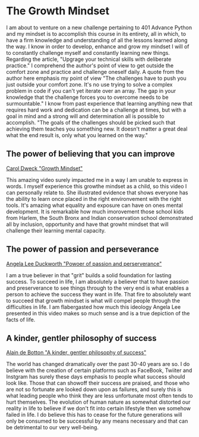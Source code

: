 # The Growth Mindset

I am about to venture on a new challenge pertaining to 401 Advance Python and my mindset is to accomplish this course in its entirety, all in which, to have a firm knowledge and understanding of all the lessons learned along the way. I know in order to develop, enhance and grow my mindset I will of to constantly challenge myself and constantly learning new things. Regarding the article, "Upgrage your technical skills with deliberate practice." I comprehend the author's point of view to get outside the comfort zone and practice and challenge oneself daily. A quote from the author here emphasis my point of view "The challenges have to push you just outside your comfort zone. It's no use trying to solve a complex problem in code if you can't yet iterate over an array. The gap in your knowledge that the challenge forces you to overcome needs to be surmountable." I know from past experience that learning anything new that requires hard work and dedication can be a challenge at times, but with a goal in mind and a strong will and determination all is possible to accomplish. "The goals of the challenges should be picked such that achieving them teaches you something new. It doesn't matter a great deal what the end result is, only what you learned on the way."

## The power of believing that you can improve

[Carol Dweck "Growth Mindset"](https://www.ted.com/talks/carol_dweck_the_power_of_believing_that_you_can_improve?language=en)

This amazing video surely impacted me in a way I am unable to express in words. I myself experience this growthe mindset as a child, so this video I can personally relate to. She illustrated evidence that shows everyone has the ability to learn once placed in the right environvement with the right tools. It's amazing what equality and exposure can have on ones mental development. It is remarkable how much imorovement those school kids from Harlem, the South Bronx and Indian conservation school demonstrated all by inclusion, opportunity and have that growht mindset that will challenge their learning mental capacity.

## The power of passion and perseverance

[Angela Lee Duckworth "Powoer of passion and perserverance"](https://www.ted.com/talks/angela_lee_duckworth_grit_the_power_of_passion_and_perseverance)

I am a true believer in that "grit" builds a solid foundation for lasting success. To succeed in life, I am absolutely a believer that to have passion and preserverance to see things through to the very end is what enables a person to achieve the success they want in life. That fire to absolutely want to succeed that growth mindset is what will compel people through the difficulties in life. I am flabergasted how much this ideology Angela Lee presented in this video makes so much sense and is a true depiction of the facts of life. 

## A kinder, gentler philosophy of success

[Alain de Botton "A kinder, gentler philosophy of success"](https://www.ted.com/talks/alain_de_botton_a_kinder_gentler_philosophy_of_success)

The world has changed dramatically over the past 30-40 years are so. I do believe with the creation of certain platforms such as FaceBook, Twiiter and Instgram has surely these days emphasis to people what success should look like. Those that can showoff their success are praised, and those who are not so fortunate are looked down upon as failures, and surely this is what leading people who think they are less unfortunate most often tends to hurt themselves. The evolution of human nature as somewhat distorted our reality in life to believe if we don't fit into certain lifestyle then we somehow failed in life. I do believe this has to cease for the future generations will only be consumed to be successful by any means necessary and that can be detrimental to our very well-being.

